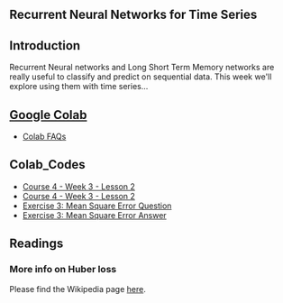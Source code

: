 ## Recurrent Neural Networks for Time Series
## Introduction
Recurrent Neural networks and Long Short Term Memory networks are really useful to classify and predict on sequential data. This week we'll explore using them with time series...

## [Google Colab](https://colab.research.google.com)
* [Colab FAQs](https://research.google.com/colaboratory/faq.html)

## Colab_Codes
* [Course 4 - Week 3 - Lesson 2](./TensorFlowInPractice/Course4-S+P/S+PWeek3Lesson2-RNN.ipynb)
* [Course 4 - Week 3 - Lesson 2](./TensorFlowInPractice/Course4-S+P/S+PWeek3Lesson4-LSTM.ipynb)
* [Exercise 3: Mean Square Error Question](./TensorFlowInPractice/Course4-S+P/S+PWeek3ExerciseQuestion.ipynb)
* [Exercise 3: Mean Square Error Answer](./TensorFlowInPractice/Course4-S+P/S+PWeek3ExerciseAnswer.ipynb)

## Readings
### More info on Huber loss
Please find the Wikipedia page [here](https://en.wikipedia.org/wiki/Huber_loss).

